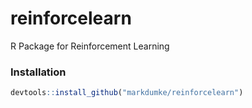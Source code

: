 # reinforcelearn
R Package for Reinforcement Learning

### Installation

```r
devtools::install_github("markdumke/reinforcelearn")
```
